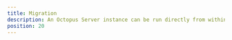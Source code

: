 ```yaml
---
title: Migration
description: An Octopus Server instance can be run directly from within a Linux container.
position: 20
---
```

